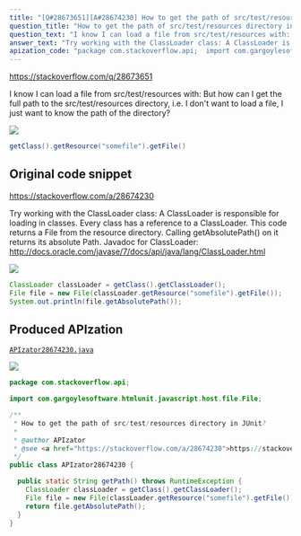 ```yaml
---
title: "[Q#28673651][A#28674230] How to get the path of src/test/resources directory in JUnit?"
question_title: "How to get the path of src/test/resources directory in JUnit?"
question_text: "I know I can load a file from src/test/resources with: But how can I get the full path to the src/test/resources directory, i.e. I don't want to load a file, I just want to know the path of the directory?"
answer_text: "Try working with the ClassLoader class: A ClassLoader is responsible for loading in classes. Every class has a reference to a ClassLoader. This code returns a File from the resource directory. Calling getAbsolutePath() on it returns its absolute Path. Javadoc for ClassLoader: http://docs.oracle.com/javase/7/docs/api/java/lang/ClassLoader.html"
apization_code: "package com.stackoverflow.api;  import com.gargoylesoftware.htmlunit.javascript.host.file.File;  /**  * How to get the path of src/test/resources directory in JUnit?  *  * @author APIzator  * @see <a href=\"https://stackoverflow.com/a/28674230\">https://stackoverflow.com/a/28674230</a>  */ public class APIzator28674230 {    public static String getPath() throws RuntimeException {     ClassLoader classLoader = getClass().getClassLoader();     File file = new File(classLoader.getResource(\"somefile\").getFile());     return file.getAbsolutePath();   } }"
---
```


https://stackoverflow.com/q/28673651

I know I can load a file from src/test/resources with:
But how can I get the full path to the src/test/resources directory, i.e. I don&#x27;t want to load a file, I just want to know the path of the directory?


<div class="code-logo"><img src="/stackoverflow.png" /></div>

```java
getClass().getResource("somefile").getFile()
```


## Original code snippet

https://stackoverflow.com/a/28674230

Try working with the ClassLoader class:
A ClassLoader is responsible for loading in classes. Every class has a reference to a ClassLoader. This code returns a File from the resource directory. Calling getAbsolutePath() on it returns its absolute Path.
Javadoc for ClassLoader: http://docs.oracle.com/javase/7/docs/api/java/lang/ClassLoader.html

<div class="code-logo"><img src="/stackoverflow.png" /></div>

```java
ClassLoader classLoader = getClass().getClassLoader();
File file = new File(classLoader.getResource("somefile").getFile());
System.out.println(file.getAbsolutePath());
```

## Produced APIzation

[`APIzator28674230.java`](https://github.com/pasqualesalza/apization-temp-data/raw/master/search/APIzator28674230.java)

<div class="code-logo"><img src="/apizator.png" /></div>

```java
package com.stackoverflow.api;

import com.gargoylesoftware.htmlunit.javascript.host.file.File;

/**
 * How to get the path of src/test/resources directory in JUnit?
 *
 * @author APIzator
 * @see <a href="https://stackoverflow.com/a/28674230">https://stackoverflow.com/a/28674230</a>
 */
public class APIzator28674230 {

  public static String getPath() throws RuntimeException {
    ClassLoader classLoader = getClass().getClassLoader();
    File file = new File(classLoader.getResource("somefile").getFile());
    return file.getAbsolutePath();
  }
}

```